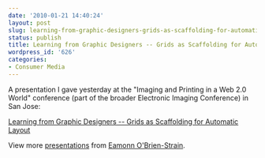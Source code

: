 ```yaml
---
date: '2010-01-21 14:40:24'
layout: post
slug: learning-from-graphic-designers-grids-as-scaffolding-for-automatic-layout
status: publish
title: Learning from Graphic Designers -- Grids as Scaffolding for Automatic Layout
wordpress_id: '626'
categories:
- Consumer Media
---
```


A presentation I gave yesterday at the "Imaging and Printing in a Web 2.0 World" conference (part of the broader Electronic Imaging Conference) in San Jose:


[Learning from Graphic Designers -- Grids as Scaffolding for Automatic Layout](http://www.slideshare.net/eobrain/learning-from-graphic-designers-grids-as-scaffolding-for-automatic-layout)

View more [presentations](http://www.slideshare.net/) from [Eamonn O'Brien-Strain](http://www.slideshare.net/eobrain).
